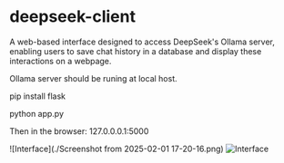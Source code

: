# deepseek-client
A web-based interface designed to access DeepSeek's Ollama server, enabling users to save chat history in a database and display these interactions on a webpage.

Ollama server should be runing at local host.

pip install flask

python app.py

Then in the browser:
127.0.0.0.1:5000

![Interface](./Screenshot from 2025-02-01 17-20-16.png)
<img src="./Screenshot20%from20%2025-02-0120%17-20-16.png" alt="Interface">
